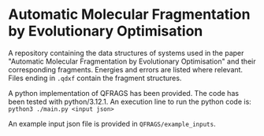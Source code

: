 # Automatic Molecular Fragmentation by Evolutionary Optimisation
A repository containing the data structures of systems used in the paper "Automatic Molecular Fragmentation by Evolutionary Optimisation" and their corresponding fragments. Energies and errors are listed where relevant. Files ending in `.qdxf` contain the fragment structures.  

A python implementation of QFRAGS has been provided. The code has been tested with python/3.12.1. An execution line to run the python code is:
`python3 ./main.py <input json>`

An example input json file is provided in `QFRAGS/example_inputs`.
